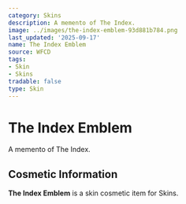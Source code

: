 ```yaml
---
category: Skins
description: A memento of The Index.
image: ../images/the-index-emblem-93d881b784.png
last_updated: '2025-09-17'
name: The Index Emblem
source: WFCD
tags:
- Skin
- Skins
tradable: false
type: Skin
---
```


# The Index Emblem

A memento of The Index.

## Cosmetic Information

**The Index Emblem** is a skin cosmetic item for Skins.

